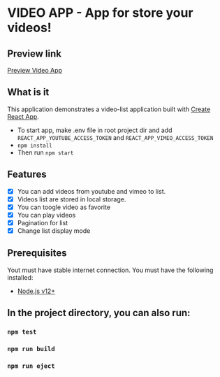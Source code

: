 # VIDEO APP - App for store your videos!

## Preview link

[Preview Video App](https://video-app-42zeroo.vercel.app/)

## What is it

This application demonstrates a video-list application built with [Create React App](https://github.com/facebook/create-react-app).

- To start app, make .env file in root project dir and add `REACT_APP_YOUTUBE_ACCESS_TOKEN` and `REACT_APP_VIMEO_ACCESS_TOKEN`
- `npm install`
- Then run `npm start`

## Features

- [x] You can add videos from youtube and vimeo to list.
- [x] Videos list are stored in local storage.
- [x] You can toogle video as favorite
- [x] You can play videos
- [x] Pagination for list
- [x] Change list display mode

## Prerequisites

Yout must have stable internet connection.
You must have the following installed:

- [Node.js v12+](https://nodejs.org/en/download/)

## In the project directory, you can also run:

### `npm test`

### `npm run build`

### `npm run eject`
